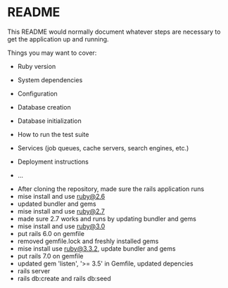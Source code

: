 # README

This README would normally document whatever steps are necessary to get the
application up and running.

Things you may want to cover:

* Ruby version

* System dependencies

* Configuration

* Database creation

* Database initialization

* How to run the test suite

* Services (job queues, cache servers, search engines, etc.)

* Deployment instructions

* ...

- After cloning the repository, made sure the rails application runs
- mise install and use ruby@2.6
- updated bundler and gems
- mise install and use ruby@2.7
- made sure 2.7 works and runs  by updating bundler and gems
- mise install and use ruby@3.0
- put rails 6.0 on gemfile
- removed gemfile.lock and freshly installed gems
- mise install use ruby@3.3.2, update bundler and gems
- put rails 7.0 on gemfile 
- updated gem 'listen', '>= 3.5' in Gemfile, updated depencies
- rails server
- rails db:create and rails db:seed
